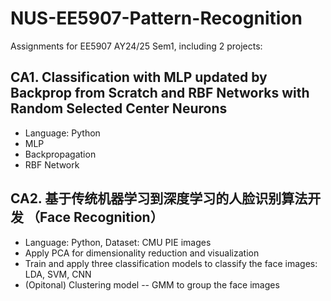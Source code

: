# NUS-EE5907-Pattern-Recognition
Assignments for EE5907 AY24/25 Sem1, including 2 projects:
## CA1. Classification with MLP updated by Backprop from Scratch and RBF Networks with Random Selected Center Neurons
* Language: Python
* MLP
* Backpropagation
* RBF Network
  
## CA2. 基于传统机器学习到深度学习的人脸识别算法开发 （Face Recognition）
* Language: Python, Dataset: CMU PIE images
* Apply PCA for dimensionality reduction and visualization
* Train and apply three classification models to classify the face images: LDA, SVM, CNN
* (Opitonal) Clustering model -- GMM to group the face images

